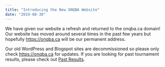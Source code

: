 ```yaml
---
title: "Introducing the New ONQBA Website"
date: "2019-08-30"
---
```


We have given our website a refresh and returned to the onqba.ca domain! Our website has moved around several times in the past few years but hopefully https://onqba.ca will be our permanent address.

Our old WordPress and Blogspot sites are decommissioned so please only check https://onqba.ca for updates. If you are looking for past tournament results, please check out [Past Results](https://hsquizbowl.org/db/tournaments/).